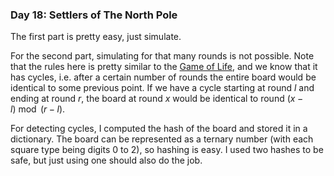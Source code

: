 ### Day 18: Settlers of The North Pole

The first part is pretty easy, just simulate.

For the second part, simulating for that many rounds is not possible. Note that the rules here is pretty similar to the [Game of Life](https://en.wikipedia.org/wiki/Conway%27s_Game_of_Life), and we know that it has cycles, i.e. after a certain number of rounds the entire board would be identical to some previous point. If we have a cycle starting at round $l$ and ending at round $r$, the board at round $x$ would be identical to round $(x-l)\bmod{(r-l)}$.

For detecting cycles, I computed the hash of the board and stored it in a dictionary. The board can be represented as a ternary number (with each square type being digits 0 to 2), so hashing is easy. I used two hashes to be safe, but just using one should also do the job.
